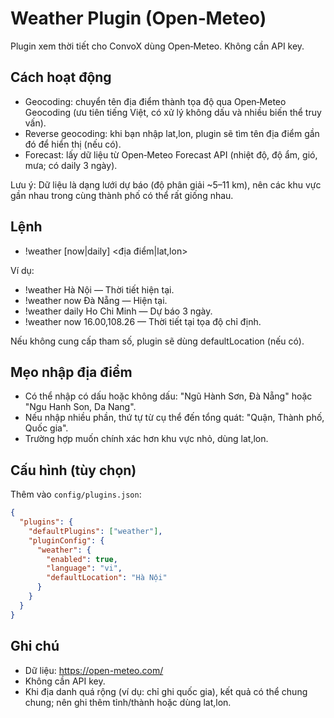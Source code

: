 # Weather Plugin (Open‑Meteo)

Plugin xem thời tiết cho ConvoX dùng Open‑Meteo. Không cần API key.

## Cách hoạt động
- Geocoding: chuyển tên địa điểm thành tọa độ qua Open‑Meteo Geocoding (ưu tiên tiếng Việt, có xử lý không dấu và nhiều biến thể truy vấn).
- Reverse geocoding: khi bạn nhập lat,lon, plugin sẽ tìm tên địa điểm gần đó để hiển thị (nếu có).
- Forecast: lấy dữ liệu từ Open‑Meteo Forecast API (nhiệt độ, độ ẩm, gió, mưa; có daily 3 ngày).

Lưu ý: Dữ liệu là dạng lưới dự báo (độ phân giải ~5–11 km), nên các khu vực gần nhau trong cùng thành phố có thể rất giống nhau.

## Lệnh
- !weather [now|daily] <địa điểm|lat,lon>

Ví dụ:
- !weather Hà Nội — Thời tiết hiện tại.
- !weather now Đà Nẵng — Hiện tại.
- !weather daily Ho Chi Minh — Dự báo 3 ngày.
- !weather now 16.00,108.26 — Thời tiết tại tọa độ chỉ định.

Nếu không cung cấp tham số, plugin sẽ dùng defaultLocation (nếu có).

## Mẹo nhập địa điểm
- Có thể nhập có dấu hoặc không dấu: "Ngũ Hành Sơn, Đà Nẵng" hoặc "Ngu Hanh Son, Da Nang".
- Nếu nhập nhiều phần, thứ tự từ cụ thể đến tổng quát: "Quận, Thành phố, Quốc gia".
- Trường hợp muốn chính xác hơn khu vực nhỏ, dùng lat,lon.

## Cấu hình (tùy chọn)
Thêm vào `config/plugins.json`:
```json
{
  "plugins": {
    "defaultPlugins": ["weather"],
    "pluginConfig": {
      "weather": {
        "enabled": true,
        "language": "vi",
        "defaultLocation": "Hà Nội"
      }
    }
  }
}
```

## Ghi chú
- Dữ liệu: https://open-meteo.com/
- Không cần API key.
- Khi địa danh quá rộng (ví dụ: chỉ ghi quốc gia), kết quả có thể chung chung; nên ghi thêm tỉnh/thành hoặc dùng lat,lon.